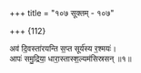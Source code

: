 +++
title = "१०७ सूक्तम् - १०७"

+++
{112}

अव॑ दि॒वस्ता॑रयन्ति स॒प्त सूर्य॑स्य र॒श्मयः॑।  
आपः॑ समु॒द्रिया॒ धारा॒स्तास्श॒ल्यम॑सिस्रसन् ॥१॥

